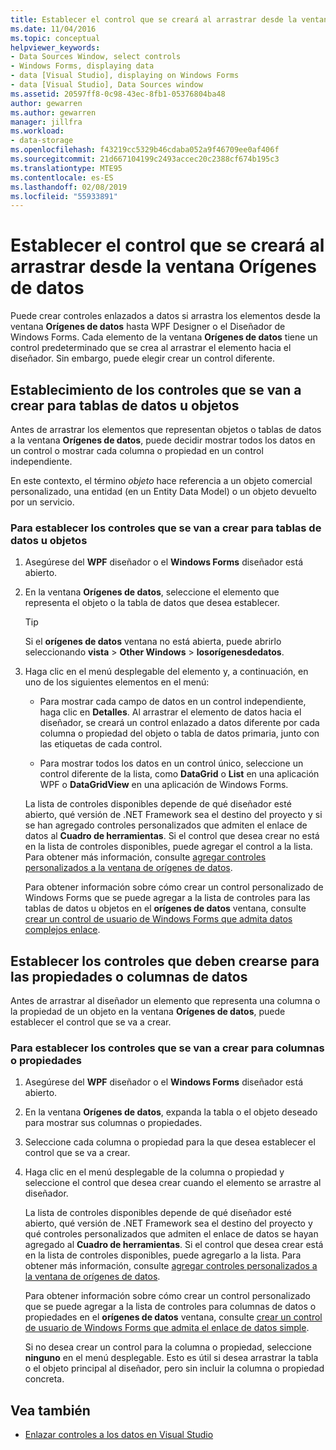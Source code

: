 ```yaml
---
title: Establecer el control que se creará al arrastrar desde la ventana Orígenes de datos
ms.date: 11/04/2016
ms.topic: conceptual
helpviewer_keywords:
- Data Sources Window, select controls
- Windows Forms, displaying data
- data [Visual Studio], displaying on Windows Forms
- data [Visual Studio], Data Sources window
ms.assetid: 20597ff8-0c98-43ec-8fb1-05376804ba48
author: gewarren
ms.author: gewarren
manager: jillfra
ms.workload:
- data-storage
ms.openlocfilehash: f43219cc5329b46cdaba052a9f46709ee0af406f
ms.sourcegitcommit: 21d667104199c2493accec20c2388cf674b195c3
ms.translationtype: MTE95
ms.contentlocale: es-ES
ms.lasthandoff: 02/08/2019
ms.locfileid: "55933891"
---
```

# <a name="set-the-control-to-be-created-when-dragging-from-the-data-sources-window"></a>Establecer el control que se creará al arrastrar desde la ventana Orígenes de datos

Puede crear controles enlazados a datos si arrastra los elementos desde la ventana **Orígenes de datos** hasta WPF Designer o el Diseñador de Windows Forms. Cada elemento de la ventana **Orígenes de datos** tiene un control predeterminado que se crea al arrastrar el elemento hacia el diseñador. Sin embargo, puede elegir crear un control diferente.

## <a name="set-the-controls-to-be-created-for-data-tables-or-objects"></a>Establecimiento de los controles que se van a crear para tablas de datos u objetos

Antes de arrastrar los elementos que representan objetos o tablas de datos a la ventana **Orígenes de datos**, puede decidir mostrar todos los datos en un control o mostrar cada columna o propiedad en un control independiente.

En este contexto, el término *objeto* hace referencia a un objeto comercial personalizado, una entidad (en un Entity Data Model) o un objeto devuelto por un servicio.

### <a name="to-set-the-controls-to-be-created-for-data-tables-or-objects"></a>Para establecer los controles que se van a crear para tablas de datos u objetos

1. Asegúrese del **WPF** diseñador o el **Windows Forms** diseñador está abierto.

2. En la ventana **Orígenes de datos**, seleccione el elemento que representa el objeto o la tabla de datos que desea establecer.

   > [!TIP]
   > Si el **orígenes de datos** ventana no está abierta, puede abrirlo seleccionando **vista** > **Other Windows** > **losorígenesdedatos**.

3. Haga clic en el menú desplegable del elemento y, a continuación, en uno de los siguientes elementos en el menú:

    - Para mostrar cada campo de datos en un control independiente, haga clic en **Detalles**. Al arrastrar el elemento de datos hacia el diseñador, se creará un control enlazado a datos diferente por cada columna o propiedad del objeto o tabla de datos primaria, junto con las etiquetas de cada control.

    - Para mostrar todos los datos en un control único, seleccione un control diferente de la lista, como **DataGrid** o **List** en una aplicación WPF o **DataGridView** en una aplicación de Windows Forms.

    La lista de controles disponibles depende de qué diseñador esté abierto, qué versión de .NET Framework sea el destino del proyecto y si se han agregado controles personalizados que admiten el enlace de datos al **Cuadro de herramientas**. Si el control que desea crear no está en la lista de controles disponibles, puede agregar el control a la lista. Para obtener más información, consulte [agregar controles personalizados a la ventana de orígenes de datos](../data-tools/add-custom-controls-to-the-data-sources-window.md).

    Para obtener información sobre cómo crear un control personalizado de Windows Forms que se puede agregar a la lista de controles para las tablas de datos u objetos en el **orígenes de datos** ventana, consulte [crear un control de usuario de Windows Forms que admita datos complejos enlace](../data-tools/create-a-windows-forms-user-control-that-supports-complex-data-binding.md).

## <a name="set-the-controls-to-be-created-for-data-columns-or-properties"></a>Establecer los controles que deben crearse para las propiedades o columnas de datos

Antes de arrastrar al diseñador un elemento que representa una columna o la propiedad de un objeto en la ventana **Orígenes de datos**, puede establecer el control que se va a crear.

### <a name="to-set-the-controls-to-be-created-for-columns-or-properties"></a>Para establecer los controles que se van a crear para columnas o propiedades

1. Asegúrese del **WPF** diseñador o el **Windows Forms** diseñador está abierto.

2. En la ventana **Orígenes de datos**, expanda la tabla o el objeto deseado para mostrar sus columnas o propiedades.

3. Seleccione cada columna o propiedad para la que desea establecer el control que se va a crear.

4. Haga clic en el menú desplegable de la columna o propiedad y seleccione el control que desea crear cuando el elemento se arrastre al diseñador.

     La lista de controles disponibles depende de qué diseñador esté abierto, qué versión de .NET Framework sea el destino del proyecto y qué controles personalizados que admiten el enlace de datos se hayan agregado al **Cuadro de herramientas**. Si el control que desea crear está en la lista de controles disponibles, puede agregarlo a la lista. Para obtener más información, consulte [agregar controles personalizados a la ventana de orígenes de datos](../data-tools/add-custom-controls-to-the-data-sources-window.md).

     Para obtener información sobre cómo crear un control personalizado que se puede agregar a la lista de controles para columnas de datos o propiedades en el **orígenes de datos** ventana, consulte [crear un control de usuario de Windows Forms que admita el enlace de datos simple](../data-tools/create-a-windows-forms-user-control-that-supports-simple-data-binding.md).

     Si no desea crear un control para la columna o propiedad, seleccione **ninguno** en el menú desplegable. Esto es útil si desea arrastrar la tabla o el objeto principal al diseñador, pero sin incluir la columna o propiedad concreta.

## <a name="see-also"></a>Vea también

- [Enlazar controles a los datos en Visual Studio](../data-tools/bind-controls-to-data-in-visual-studio.md)